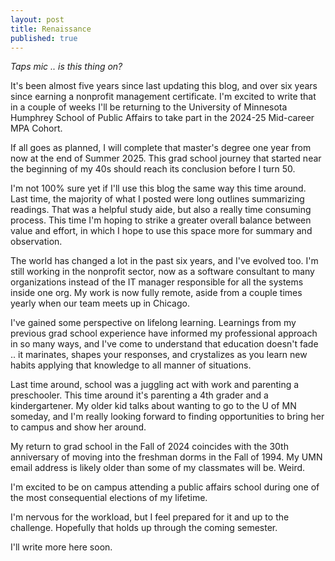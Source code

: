 ```yaml
---
layout: post
title: Renaissance
published: true
---
```


_*Taps mic* .. is this thing on?_

It's been almost five years since last updating this blog, and over six years since earning a nonprofit management certificate. I'm excited to write that in a couple of weeks I'll be returning to the University of Minnesota Humphrey School of Public Affairs to take part in the 2024-25 Mid-career MPA Cohort.

If all goes as planned, I will complete that master's degree one year from now at the end of Summer 2025. This grad school journey that started near the beginning of my 40s should reach its conclusion before I turn 50.

I'm not 100% sure yet if I'll use this blog the same way this time around. Last time, the majority of what I posted were long outlines summarizing readings. That was a helpful study aide, but also a really time consuming process. This time I'm hoping to strike a greater overall balance between value and effort, in which I hope to use this space more for summary and observation.

The world has changed a lot in the past six years, and I've evolved too. I'm still working in the nonprofit sector, now as a software consultant to many organizations instead of the IT manager responsible for all the systems inside one org. My work is now fully remote, aside from a couple times yearly when our team meets up in Chicago.

I've gained some perspective on lifelong learning. Learnings from my previous grad school experience have informed my professional approach in so many ways, and I've come to understand that education doesn't fade .. it marinates, shapes your responses, and crystalizes as you learn new habits applying that knowledge to all manner of situations.

Last time around, school was a juggling act with work and parenting a preschooler. This time around it's parenting a 4th grader and a kindergartener. My older kid talks about wanting to go to the U of MN someday, and I'm really looking forward to finding opportunities to bring her to campus and show her around.

My return to grad school in the Fall of 2024 coincides with the 30th anniversary of moving into the freshman dorms in the Fall of 1994. My UMN email address is likely older than some of my classmates will be. Weird.

I'm excited to be on campus attending a public affairs school during one of the most consequential elections of my lifetime.

I'm nervous for the workload, but I feel prepared for it and up to the challenge. Hopefully that holds up through the coming semester.

I'll write more here soon.